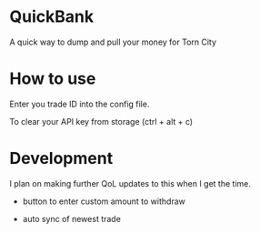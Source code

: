 # QuickBank
 A quick way to dump and pull your money for Torn City


# How to use
Enter you trade ID into the config file.

To clear your API key from storage (ctrl + alt + c)

# Development
I plan on making further QoL updates to this when I get the time.

  * button to enter custom amount to withdraw

  * auto sync of newest trade
